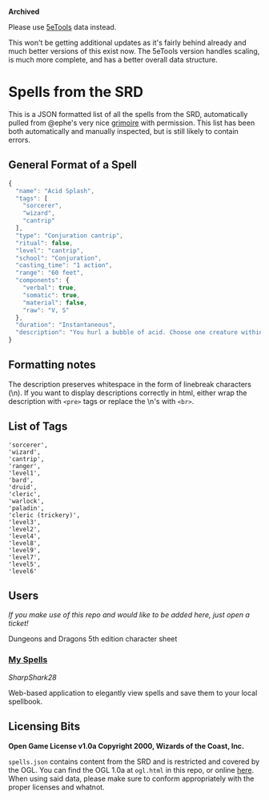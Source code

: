 **Archived**

Please use [5eTools](https://github.com/5etools-mirror-1/5etools-mirror-1.github.io/tree/master/data/spells) data instead.

This won't be getting additional updates as it's fairly behind already and much better versions of this exist now. The 5eTools version handles scaling, is much more complete, and has a better overall data structure.


# Spells from the SRD

This is a JSON formatted list of all the spells from the SRD, automatically pulled from @ephe's very nice [grimoire](https://github.com/jayrab/grimoire) with permission. This list has been both automatically and manually inspected, but is still likely to contain errors.

## General Format of a Spell

```javascript
{
  "name": "Acid Splash",
  "tags": [
    "sorcerer",
    "wizard",
    "cantrip"
  ],
  "type": "Conjuration cantrip",
  "ritual": false,
  "level": "cantrip",
  "school": "Conjuration",
  "casting_time": "1 action",
  "range": "60 feet",
  "components": {
    "verbal": true,
    "somatic": true,
    "material": false,
    "raw": "V, S"
  },
  "duration": "Instantaneous",
  "description": "You hurl a bubble of acid. Choose one creature within range, or choose two creatures within range that are within 5 feet of each other. A target must succeed on a Dexterity saving throw or take 1d6 acid damage.\n\nThis spell's damage increases by 1d6 when you reach 5th level (2d6), 11th level (3d6), and 17th level (4d6)."
}
```

## Formatting notes

The description preserves whitespace in the form of linebreak characters (\n). If you want to display descriptions correctly in html, either wrap the description with `<pre>` tags or replace the \n's with `<br>`.

## List of Tags

```
'sorcerer',
'wizard',
'cantrip',
'ranger',
'level1',
'bard',
'druid',
'cleric',
'warlock',
'paladin',
'cleric (trickery)',
'level3',
'level2',
'level4',
'level8',
'level9',
'level7',
'level5',
'level6'
```

## Users

_If you make use of this repo and would like to be added here, just open a ticket!_

Dungeons and Dragons 5th edition character sheet

### [My Spells](https://github.com/sharpshark28/my_spells)

_SharpShark28_

Web-based application to elegantly view spells and save them to your local spellbook.


## Licensing Bits
__Open Game License v1.0a Copyright 2000, Wizards of the Coast, Inc.__

`spells.json` contains content from the SRD and is restricted and covered by the OGL. You can find the OGL 1.0a at `ogl.html` in this repo, or online [here](http://www.opengamingfoundation.org/ogl.html). When using said data, please make sure to conform appropriately with the proper licenses and whatnot.
